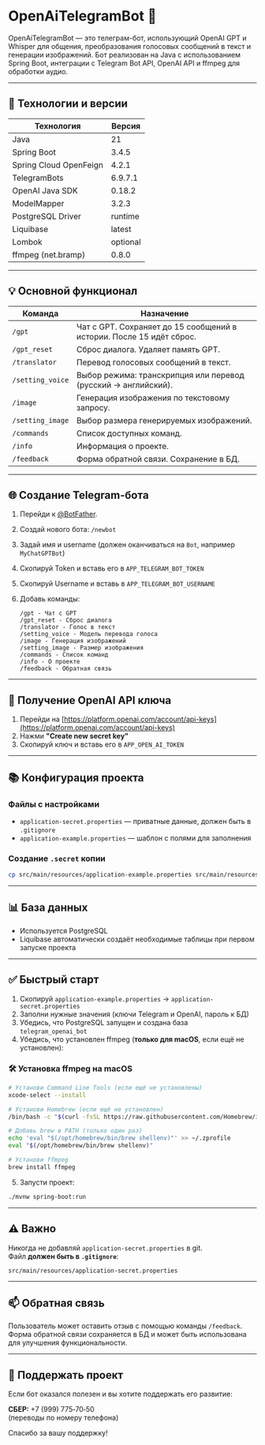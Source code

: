 # OpenAiTelegramBot 🤖

OpenAiTelegramBot — это телеграм-бот, использующий OpenAI GPT и Whisper для общения, преобразования голосовых сообщений в текст и генерации изображений.
Бот реализован на Java с использованием Spring Boot, интеграции с Telegram Bot API, OpenAI API и ffmpeg для обработки аудио.

---

## 🔧 Технологии и версии

| Технология             | Версия   |
| ---------------------- |----------|
| Java                   | 21       |
| Spring Boot            | 3.4.5    |
| Spring Cloud OpenFeign | 4.2.1    |
| TelegramBots           | 6.9.7.1  |
| OpenAI Java SDK        | 0.18.2   |
| ModelMapper            | 3.2.3    |
| PostgreSQL Driver      | runtime  |
| Liquibase              | latest   |
| Lombok                 | optional |
| ffmpeg (net.bramp)     | 0.8.0    |

---

## 💡 Основной функционал

| Команда          | Назначение                                                           |
| ---------------- | -------------------------------------------------------------------- |
| `/gpt`           | Чат с GPT. Сохраняет до 15 сообщений в истории. После 15 идёт сброс. |
| `/gpt_reset`     | Сброс диалога. Удаляет память GPT.                                   |
| `/translator`    | Перевод голосовых сообщений в текст.                                 |
| `/setting_voice` | Выбор режима: транскрипция или перевод (русский -> английский).      |
| `/image`         | Генерация изображения по текстовому запросу.                         |
| `/setting_image` | Выбор размера генерируемых изображений.                              |
| `/commands`      | Список доступных команд.                                             |
| `/info`          | Информация о проекте.                                                |
| `/feedback`      | Форма обратной связи. Сохранение в БД.                               |

---

## 🌐 Создание Telegram-бота

1. Перейди к [@BotFather](https://t.me/botfather).
2. Создай нового бота: `/newbot`
3. Задай имя и username (должен оканчиваться на `Bot`, например `MyChatGPTBot`)
4. Скопируй Token и вставь его в `APP_TELEGRAM_BOT_TOKEN`
5. Скопируй Username и вставь в `APP_TELEGRAM_BOT_USERNAME`
6. Добавь команды:

   ```
   /gpt - Чат с GPT
   /gpt_reset - Сброс диалога
   /translator - Голос в текст
   /setting_voice - Модель перевода голоса
   /image - Генерация изображений
   /setting_image - Размер изображения
   /commands - Список команд
   /info - О проекте
   /feedback - Обратная связь
   ```

---

## 🔐 Получение OpenAI API ключа

1. Перейди на [https://platform.openai.com/account/api-keys](https://platform.openai.com/account/api-keys)
2. Нажми **"Create new secret key"**
3. Скопируй ключ и вставь его в `APP_OPEN_AI_TOKEN`

---

## 📚 Конфигурация проекта

### Файлы с настройками

* `application-secret.properties` — приватные данные, должен быть в `.gitignore`
* `application-example.properties` — шаблон с полями для заполнения

### Создание `.secret` копии

```bash
cp src/main/resources/application-example.properties src/main/resources/application-secret.properties
```

---

## 📊 База данных

* Используется PostgreSQL
* Liquibase автоматически создаёт необходимые таблицы при первом запуске проекта

---

## ✅ Быстрый старт

1. Скопируй `application-example.properties` → `application-secret.properties`
2. Заполни нужные значения (ключи Telegram и OpenAI, пароль к БД)
3. Убедись, что PostgreSQL запущен и создана база `telegram_openai_bot`
4. Убедись, что установлен ffmpeg (**только для macOS**, если ещё не установлен):

### 🛠 Установка ffmpeg на macOS

```bash
# Установи Command Line Tools (если ещё не установлены)
xcode-select --install

# Установи Homebrew (если ещё не установлен)
/bin/bash -c "$(curl -fsSL https://raw.githubusercontent.com/Homebrew/install/HEAD/install.sh)"

# Добавь brew в PATH (только один раз)
echo 'eval "$(/opt/homebrew/bin/brew shellenv)"' >> ~/.zprofile
eval "$(/opt/homebrew/bin/brew shellenv)"

# Установи ffmpeg
brew install ffmpeg
```

5. Запусти проект:

```bash
./mvnw spring-boot:run
```

---

## ⚠️ Важно

Никогда не добавляй `application-secret.properties` в git.  
Файл **должен быть в `.gitignore`**:

```
src/main/resources/application-secret.properties
```

---

## 📫 Обратная связь

Пользователь может оставить отзыв с помощью команды `/feedback`.  
Форма обратной связи сохраняется в БД и может быть использована для улучшения функциональности.

---

## 💸 Поддержать проект

Если бот оказался полезен и вы хотите поддержать его развитие:

**СБЕР:** +7 (999) 775‑70‑50  
(переводы по номеру телефона)

Спасибо за вашу поддержку!